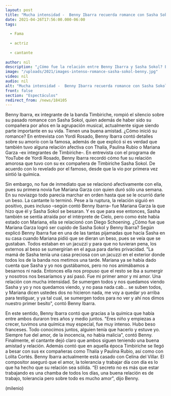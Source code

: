 ```yaml
---
layout: post
title: "Mucha intensidad -  Benny Ibarra recuerda romance con Sasha Sokol en su paso por Timbiriche"
date: 2021-04-26T17:56:00.000-06:00
tags:
  
  - Fama
  
  - actriz
  
  - cantante
  
author: nil
description: "¿Cómo fue la relación entre Benny Ibarra y Sasha Sokol? El ex Timbiriche rompió el silencio sobre este romance y explicó cómo fue que duraron más de tres años. Además contó su pasado con otras ex integrantes de la banda musical."
image: "/uploads/2021/images-intenso-romance-sasha-sokol-benny.jpg"
video: nil
audio: nil
alt: "Mucha intensidad -  Benny Ibarra recuerda romance con Sasha Sokol en su paso por Timbiriche"
front: false
section: "Espectáculos"
redirect_from: /news/184105
---
```


Benny Ibarra, ex integrante de la banda Timbiriche, rompió el silencio sobre su pasado romance con Sasha Sokol, quien además de haber sido su compañera por años en la agrupación musical, actualmente sigue siendo parte importante en su vida. Tienen una buena amistad. ¿Cómo inició su romance? En entrevista con Yordi Rosado, Benny Ibarra contó detalles sobre su amorío con la famosa, además de que explicó si es verdad que también tuvo alguna relación afectiva con Thalía, Paulina Rubio o Mariana Garza –ex integrantes de Timbiriche–. En entrevista con el programa de YouTube de Yordi Rosado, Benny Ibarra recordó cómo fue su relación amorosa que tuvo con su ex compañera de Timbiriche Sasha Sokol. De acuerdo con lo revelado por el famoso, desde que la vio por primera vez sintió la química.

Sin embargo, no fue de inmediato que se relacionó afectivamente con ella, pues su primera novia fue Mariana Garza con quien duró sólo una semana. En su noviazgo todo parecía marchar en orden hasta que se le ocurrió darle un beso. La cantante lo terminó. Pese a la ruptura, la relación siguió en positivo, pues incluso –según contó Benny Ibarra– fue Mariana Garza la que hizo que él y Sasha Sokol se besaran. Y es que para ese entonces, Sasha también se sentía atraída por el intérprete de Cielo, pero como éste había estado con Mariana, ella se relacionó con Diego Schoening. ¿Cómo fue que Mariana Garza logró ser cupido de Sasha Sokol y Benny Ibarra? Según explicó Benny Ibarra fue en una de las tantas pijamadas que hacía Sasha en su casa cuando Mariana pidió que se dieran un beso, pues se veía que se gustaban. 
Todos estaban en un jacuzzi y para que no tuvieran pena, los externos al beso se sumergirían en el agua para darles privacidad. "La mamá de Sasha tenía una casa preciosa con un jacuzzi en el exterior donde todos los de la banda nos metimos una tarde. Mariana ya se había dado cuenta que Sasha y yo nos gustábamos, pero no nos animábamos a besarnos ni nada. Entonces ella nos propuso que el resto se iba a sumergir y nosotros nos besaríamos y así pasó. Fue mi primer amor y mi amor. Una relación con mucha intensidad. Se sumergen todos y nos quedamos viendo Sasha y yo y nos quedamos viendo, y no pasa nada cab… se suben todos, y Mariana dicen ustedes dos no hicieron nada, me voy a quedar yo arriba para testiguar, y ya tal cual, se sumergen todos para no ver y ahí nos dimos nuestro primer besito", contó Benny Ibarra. 

En este sentido, Benny Ibarra contó que gracias a la química que había entre ambos duraron tres años y medio juntos. "Eres niño y empiezas a crecer, tuvimos una química muy especial, fue muy intenso. Hubo beso franceses. Todo conocimos juntos, alguien tenía que hacerlo y estuve yo. Siempre fue del amor, de la inocencia, no había malicia", contó Benny. Finalmente, el cantante dejó claro que ambos siguen teniendo una buena amistad y relación. Además contó que en aquella época Timbiriche se llegó a besar con sus ex compañeras como Thalía y Paulina Rubio, así como con Lolita Cortés. Benny Ibarra actualmente está casado con Celina del Villar. El compositor aseguró que el amor, la tolerancia y trabajar día con día es lo que ha hecho que su relación sea sólida. 
“El secreto no es más que estar trabajando es una chamba de todos los días, una buena relación es de trabajo, tolerancia pero sobre todo es mucho amor", dijo Benny. 

(milenio)
